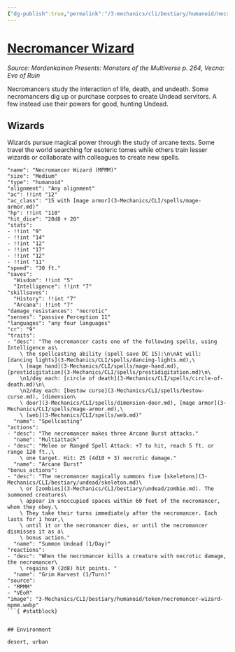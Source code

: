 ```yaml
---
{"dg-publish":true,"permalink":"/3-mechanics/cli/bestiary/humanoid/necromancer-wizard-mpmm/","tags":["ttrpg-cli/compendium/src/5e/mpmm","ttrpg-cli/monster/cr/9","ttrpg-cli/monster/environment/desert","ttrpg-cli/monster/environment/urban","ttrpg-cli/monster/size/medium","ttrpg-cli/monster/type/humanoid"],"noteIcon":""}
---
```


# [Necromancer Wizard](3-Mechanics\CLI\bestiary\humanoid/necromancer-wizard-mpmm.md)
*Source: Mordenkainen Presents: Monsters of the Multiverse p. 264, Vecna: Eve of Ruin*  

Necromancers study the interaction of life, death, and undeath. Some necromancers dig up or purchase corpses to create Undead servitors. A few instead use their powers for good, hunting Undead.

## Wizards

Wizards pursue magical power through the study of arcane texts. Some travel the world searching for esoteric tomes while others train lesser wizards or collaborate with colleagues to create new spells.

```statblock
"name": "Necromancer Wizard (MPMM)"
"size": "Medium"
"type": "humanoid"
"alignment": "Any alignment"
"ac": !!int "12"
"ac_class": "15 with [mage armor](3-Mechanics/CLI/spells/mage-armor.md)"
"hp": !!int "110"
"hit_dice": "20d8 + 20"
"stats":
- !!int "9"
- !!int "14"
- !!int "12"
- !!int "17"
- !!int "12"
- !!int "11"
"speed": "30 ft."
"saves":
  "Wisdom": !!int "5"
  "Intelligence": !!int "7"
"skillsaves":
  "History": !!int "7"
  "Arcana": !!int "7"
"damage_resistances": "necrotic"
"senses": "passive Perception 11"
"languages": "any four languages"
"cr": "9"
"traits":
- "desc": "The necromancer casts one of the following spells, using Intelligence as\
    \ the spellcasting ability (spell save DC 15):\n\nAt will: [dancing lights](3-Mechanics/CLI/spells/dancing-lights.md),\
    \ [mage hand](3-Mechanics/CLI/spells/mage-hand.md), [prestidigitation](3-Mechanics/CLI/spells/prestidigitation.md)\n\
    \n1/day each: [circle of death](3-Mechanics/CLI/spells/circle-of-death.md)\n\
    \n2/day each: [bestow curse](3-Mechanics/CLI/spells/bestow-curse.md), [dimension\
    \ door](3-Mechanics/CLI/spells/dimension-door.md), [mage armor](3-Mechanics/CLI/spells/mage-armor.md),\
    \ [web](3-Mechanics/CLI/spells/web.md)"
  "name": "Spellcasting"
"actions":
- "desc": "The necromancer makes three Arcane Burst attacks."
  "name": "Multiattack"
- "desc": "Melee or Ranged Spell Attack: +7 to hit, reach 5 ft. or range 120 ft.,\
    \ one target. Hit: 25 (4d10 + 3) necrotic damage."
  "name": "Arcane Burst"
"bonus_actions":
- "desc": "The necromancer magically summons five [skeletons](3-Mechanics/CLI/bestiary/undead/skeleton.md)\
    \ or [zombies](3-Mechanics/CLI/bestiary/undead/zombie.md). The summoned creatures\
    \ appear in unoccupied spaces within 60 feet of the necromancer, whom they obey.\
    \ They take their turns immediately after the necromancer. Each lasts for 1 hour,\
    \ until it or the necromancer dies, or until the necromancer dismisses it as a\
    \ bonus action."
  "name": "Summon Undead (1/Day)"
"reactions":
- "desc": "When the necromancer kills a creature with necrotic damage, the necromancer\
    \ regains 9 (2d8) hit points. "
  "name": "Grim Harvest (1/Turn)"
"source":
- "MPMM"
- "VEoR"
"image": "3-Mechanics/CLI/bestiary/humanoid/token/necromancer-wizard-mpmm.webp"
```{ #statblock}


## Environment

desert, urban